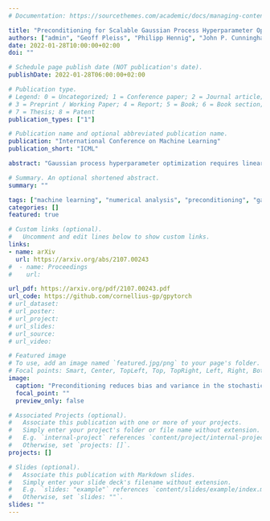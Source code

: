 ```yaml
---
# Documentation: https://sourcethemes.com/academic/docs/managing-content/

title: "Preconditioning for Scalable Gaussian Process Hyperparameter Optimization"
authors: ["admin", "Geoff Pleiss", "Philipp Hennig", "John P. Cunningham", "Jacob R. Gardner"]
date: 2022-01-28T10:00:00+02:00
doi: ""

# Schedule page publish date (NOT publication's date).
publishDate: 2022-01-28T06:00:00+02:00

# Publication type.
# Legend: 0 = Uncategorized; 1 = Conference paper; 2 = Journal article;
# 3 = Preprint / Working Paper; 4 = Report; 5 = Book; 6 = Book section;
# 7 = Thesis; 8 = Patent
publication_types: ["1"]

# Publication name and optional abbreviated publication name.
publication: "International Conference on Machine Learning"
publication_short: "ICML"

abstract: "Gaussian process hyperparameter optimization requires linear solves with, and log-determinants of, large kernel matrices. Iterative numerical techniques are becoming popular to scale to larger datasets, relying on the conjugate gradient method (CG) for the linear solves and stochastic trace estimation for the log-determinant. This work introduces new algorithmic and theoretical insights for preconditioning these computations. While preconditioning is well understood in the context of CG, we demonstrate that it can also accelerate convergence and reduce variance of the estimates for the log-determinant and its derivative. We prove general probabilistic error bounds for the preconditioned computation of the log-determinant, log-marginal likelihood and its derivatives. Additionally, we derive specific rates for a range of kernel-preconditioner combinations, showing that up to exponential convergence can be achieved. Our theoretical results enable provably efficient optimization of kernel hyperparameters, which we validate empirically on large-scale benchmark problems. There our approach accelerates training by up to an order of magnitude."

# Summary. An optional shortened abstract.
summary: ""

tags: ["machine learning", "numerical analysis", "preconditioning", "gaussian processes"]
categories: []
featured: true

# Custom links (optional).
#   Uncomment and edit lines below to show custom links.
links:
- name: arXiv
  url: https://arxiv.org/abs/2107.00243 
#  - name: Proceedings
#    url:

url_pdf: https://arxiv.org/pdf/2107.00243.pdf
url_code: https://github.com/cornellius-gp/gpytorch
# url_dataset:
# url_poster:
# url_project:
# url_slides: 
# url_source:
# url_video: 

# Featured image
# To use, add an image named `featured.jpg/png` to your page's folder.
# Focal points: Smart, Center, TopLeft, Top, TopRight, Left, Right, BottomLeft, Bottom, BottomRight.
image:
  caption: "Preconditioning reduces bias and variance in the stochastic approximations of the log-marginal likelihood and its derivatives."
  focal_point: ""
  preview_only: false

# Associated Projects (optional).
#   Associate this publication with one or more of your projects.
#   Simply enter your project's folder or file name without extension.
#   E.g. `internal-project` references `content/project/internal-project/index.md`.
#   Otherwise, set `projects: []`.
projects: []

# Slides (optional).
#   Associate this publication with Markdown slides.
#   Simply enter your slide deck's filename without extension.
#   E.g. `slides: "example"` references `content/slides/example/index.md`.
#   Otherwise, set `slides: ""`.
slides: ""
---
```

